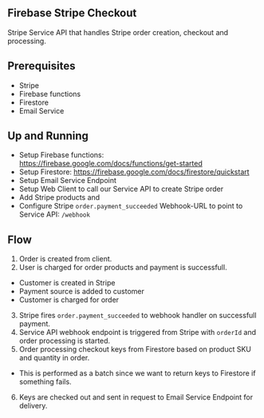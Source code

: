 ## Firebase Stripe Checkout
Stripe Service API that handles Stripe order creation, checkout and processing.

## Prerequisites
- Stripe
- Firebase functions
- Firestore
- Email Service

## Up and Running
- Setup Firebase functions: https://firebase.google.com/docs/functions/get-started
- Setup Firestore: https://firebase.google.com/docs/firestore/quickstart
- Setup Email Service Endpoint
- Setup Web Client to call our Service API to create Stripe order
- Add Stripe products and 
- Configure Stripe `order.payment_succeeded` Webhook-URL to point to Service API: `/webhook`

## Flow
1. Order is created from client.
2. User is charged for order products and payment is successfull.
  - Customer is created in Stripe
  - Payment source is added to customer
  - Customer is charged for order
3. Stripe fires `order.payment_succeeded` to webhook handler on successfull payment.
4. Service API webhook endpoint is triggered from Stripe with `orderId` and order processing is started.
5. Order processing checkout keys from Firestore based on product SKU and quantity in order.
  - This is performed as a batch since we want to return keys to Firestore if something fails.
6. Keys are checked out and sent in request to Email Service Endpoint for delivery.
